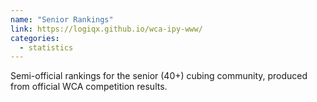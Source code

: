 ```yaml
---
name: "Senior Rankings"
link: https://logiqx.github.io/wca-ipy-www/
categories:
  - statistics
---
```


Semi-official rankings for the senior (40+) cubing community, produced from official WCA competition results.